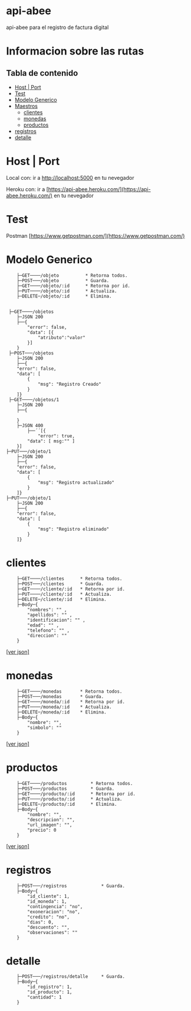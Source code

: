 # api-abee
api-abee para el registro de factura digital

# Informacion sobre las rutas

## Tabla de contenido 
* [Host | Port](#host-port)
* [Test](#test)
* [Modelo Generico](#modelo-generico)
* [Maestros](#maestros)
    * [clientes](#clientes)
    * [monedas](#monedas)
    * [productos](#productos)
* [registros](#registros)
* [detalle](#detalle)

# Host | Port

Local con:
ir a [http://localhost:5000](http://localhost:5000) en tu nevegador

Heroku con:
ir a [https://api-abee.heroku.com/](https://api-abee.heroku.com/) en tu nevegador

# Test

Postman [https://www.getpostman.com/](https://www.getpostman.com/)

# Modelo Generico

```
    ├─GET────/objeto          * Retorna todos.
    ├─POST───/objeto          * Guarda. 
    ├─GET────/objeto/:id      * Retorna por id.
    ├─PUT────/objeto/:id      * Actualiza.
    ├─DELETE─/objeto/:id      * Elimina.


 ├─GET────/objetos
    ├─JSON 200
    ├──{
        "error": false,
        "data": [{
            "atributo":"valor"
        }]
    }
 ├─POST───/objetos
    ├─JSON 200
    ├──{
    "error": false,
    "data": [
        {
            "msg": "Registro Creado"
        }
    ]}
 ├─GET────/objetos/1
    ├─JSON 200
    ├──{
        
    }
    ├─JSON 400
        ├──´´[{
            "error": true,
        "data": [ msg:"" ]
    }]
├─PUT───/objeto/1
    ├─JSON 200
    ├──{
    "error": false,
    "data": [
        {
            "msg": "Registro actualizado"
        }
    ]}
├─PUT───/objeto/1
    ├─JSON 200
    ├──{
    "error": false,
    "data": [
        {
            "msg": "Registro eliminado"
        }
    ]}
```
# clientes

```
    ├─GET────/clientes      * Retorna todos.
    ├─POST───/clientes      * Guarda. 
    ├─GET────/cliente/:id   * Retorna por id.
    ├─PUT────/cliente/:id   * Actualiza.
    ├─DELETE─/cliente/:id   * Elimina.
    ├─Body─{
        "nombres": "" ,
		"apellidos": "" ,
		"identificacion": "" ,
		"edad": "" ,
		"telefono": "" ,
		"direccion": ""
    }  
```

[[ver json]](https://api-abee.herokuapp.com/clientes)

# monedas

```
    ├─GET────/monedas     	* Retorna todos.
    ├─POST───/monedas     	* Guarda. 
    ├─GET────/moneda/:id   	* Retorna por id.
    ├─PUT────/moneda/:id   	* Actualiza.
    ├─DELETE─/moneda/:id   	* Elimina.
    ├─Body─{
        "nombre": "",
        "simbolo": ""
    }  
```

[[ver json]](https://api-abee.herokuapp.com/monedas)

# productos

```
    ├─GET────/productos     	* Retorna todos.
    ├─POST───/productos     	* Guarda. 
    ├─GET────/producto/:id   	* Retorna por id.
    ├─PUT────/producto/:id   	* Actualiza.
    ├─DELETE─/producto/:id   	* Elimina.
    ├─Body─{
        "nombre": "",
    	"descripcion": "",
    	"url_imagen": "",
    	"precio": 0
    }  
```

[[ver json]](https://api-abee.herokuapp.com/monedas)


# registros

```
    ├─POST───/registros     		* Guarda. 
    ├─Body─{
        "id_cliente": 1,
		"id_moneda": 1,
		"contingencia": "no",
		"exoneracion": "no",
		"credito": "no",
		"dias": 0,
		"descuento": "",
		"observaciones": ""
    }  
```

# detalle

```
    ├─POST───/registros/detalle     * Guarda. 
    ├─Body─{
        "id_registro": 1,
		"id_producto": 1,
		"cantidad": 1
    }  
```
